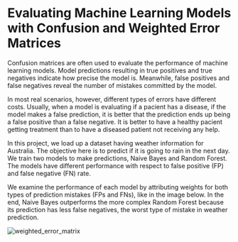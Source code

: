 # Evaluating Machine Learning Models with Confusion and Weighted Error Matrices

Confusion matrices are often used to evaluate the performance of machine learning models. Model predictions resulting in true positives and true negatives indicate how precise the model is. Meanwhile, false positives and false negatives reveal the number of mistakes committed by the model.

In most real scenarios, however, different types of errors have different costs. Usually, when a model is evaluating if a pacient has a disease, if the model makes a false prediction, it is better that the prediction ends up being a false positive than a false negative. It is better to have a healthy pacient getting treatment than to have a diseased patient not receiving any help.

In this project, we load up a dataset having weather information for Australia. The objective here is to predict if it is going to rain in the next day. We train two models to make predictions, Naive Bayes and Random Forest. The models have different performance with respect to false positive (FP) and false negative (FN) rate. 

We examine the performance of each model by attributing weights for both types of prediction mistakes (FPs and FNs), like in the image below. In the end, Naive Bayes outperforms the more complex Random Forest because its prediction has less false negatives, the worst type of mistake in weather prediction.


![weighted_error_matrix](https://user-images.githubusercontent.com/33037020/181660344-ff1111c0-47d9-448e-b517-93dec227fa25.png)
